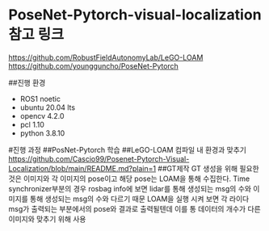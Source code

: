 # PoseNet-Pytorch-visual-localization 참고 링크
https://github.com/RobustFieldAutonomyLab/LeGO-LOAM
https://github.com/youngguncho/PoseNet-Pytorch

##진행 환경
* ROS1 noetic
* ubuntu 20.04 lts
* opencv 4.2.0
* pcl 1.10
* python 3.8.10

#진행 과정
##PosNet-Pytorch 학습
##LeGO-LOAM 컴파일 내 환경과 맞추기
https://github.com/Cascio99/Posenet-Pytorch-Visual-Localization/blob/main/README.md?plain=1
##GT제작
GT 생성을 위해 필요한 것은 이미지와 각 이미지의 pose이고 해당 pose는 LOAM을 통해 수집한다.
Time synchronizer부분의 경우  rosbag info에 보면 lidar를 통해 생성되는 msg의 수와 이미지를 통해 생성되는 msg의 수와 다르기 때문
LOAM을 실행 시켜 보면 각 라이다 msg가 출력되는 부분에서의 pose와 결과로 출력될텐데 이를 통 데이터의 개수가 다른 이미지와 맞추기 위해 사용
